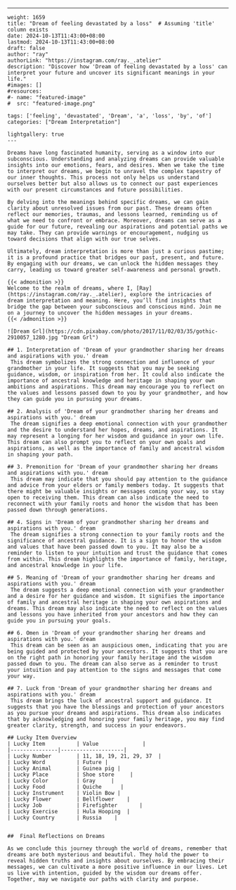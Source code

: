 ---
    weight: 1659
    title: "Dream of feeling devastated by a loss"  # Assuming 'title' column exists
    date: 2024-10-13T11:43:00+08:00
    lastmod: 2024-10-13T11:43:00+08:00
    draft: false
    author: "ray"
    authorLink: "https://instagram.com/ray._.atelier"
    description: "Discover how 'Dream of feeling devastated by a loss' can interpret your future and uncover its significant meanings in your life."
    #images: []
    #resources:
    #- name: "featured-image"
    #  src: "featured-image.png"
    
    tags: ['feeling', 'devastated', 'Dream', 'a', 'loss', 'by', 'of']
    categories: ["Dream Interpretation"]
    
    lightgallery: true
    ---
    
    Dreams have long fascinated humanity, serving as a window into our subconscious. Understanding and analyzing dreams can provide valuable insights into our emotions, fears, and desires. When we take the time to interpret our dreams, we begin to unravel the complex tapestry of our inner thoughts. This process not only helps us understand ourselves better but also allows us to connect our past experiences with our present circumstances and future possibilities.
    
    By delving into the meanings behind specific dreams, we can gain clarity about unresolved issues from our past. These dreams often reflect our memories, traumas, and lessons learned, reminding us of what we need to confront or embrace. Moreover, dreams can serve as a guide for our future, revealing our aspirations and potential paths we may take. They can provide warnings or encouragement, nudging us toward decisions that align with our true selves.
    
    Ultimately, dream interpretation is more than just a curious pastime; it is a profound practice that bridges our past, present, and future. By engaging with our dreams, we can unlock the hidden messages they carry, leading us toward greater self-awareness and personal growth.
    
    {{< admonition >}}
    Welcome to the realm of dreams, where I, [Ray](https://instagram.com/ray._.atelier), explore the intricacies of dream interpretation and meaning. Here, you’ll find insights that bridge the gap between your subconscious and conscious mind. Join me on a journey to uncover the hidden messages in your dreams.
    {{< /admonition >}}
    
    ![Dream Grl](https://cdn.pixabay.com/photo/2017/11/02/03/35/gothic-2910057_1280.jpg "Dream Grl")
    
    ## 1. Interpretation of 'Dream of your grandmother sharing her dreams and aspirations with you.' dream
     This dream symbolizes the strong connection and influence of your grandmother in your life. It suggests that you may be seeking guidance, wisdom, or inspiration from her. It could also indicate the importance of ancestral knowledge and heritage in shaping your own ambitions and aspirations. This dream may encourage you to reflect on the values and lessons passed down to you by your grandmother, and how they can guide you in pursuing your dreams.
    
    ## 2. Analysis of 'Dream of your grandmother sharing her dreams and aspirations with you.' dream
     The dream signifies a deep emotional connection with your grandmother and the desire to understand her hopes, dreams, and aspirations. It may represent a longing for her wisdom and guidance in your own life. This dream can also prompt you to reflect on your own goals and aspirations, as well as the importance of family and ancestral wisdom in shaping your path.
    
    ## 3. Premonition for 'Dream of your grandmother sharing her dreams and aspirations with you.' dream
     This dream may indicate that you should pay attention to the guidance and advice from your elders or family members today. It suggests that there might be valuable insights or messages coming your way, so stay open to receiving them. This dream can also indicate the need to reconnect with your family roots and honor the wisdom that has been passed down through generations.
    
    ## 4. Signs in 'Dream of your grandmother sharing her dreams and aspirations with you.' dream
     The dream signifies a strong connection to your family roots and the significance of ancestral guidance. It is a sign to honor the wisdom and values that have been passed down to you. It may also be a reminder to listen to your intuition and trust the guidance that comes from within. This dream highlights the importance of family, heritage, and ancestral knowledge in your life.
    
    ## 5. Meaning of 'Dream of your grandmother sharing her dreams and aspirations with you.' dream
     The dream suggests a deep emotional connection with your grandmother and a desire for her guidance and wisdom. It signifies the importance of family and ancestral heritage in shaping your own aspirations and dreams. This dream may also indicate the need to reflect on the values and lessons you have inherited from your ancestors and how they can guide you in pursuing your goals.
    
    ## 6. Omen in 'Dream of your grandmother sharing her dreams and aspirations with you.' dream
     This dream can be seen as an auspicious omen, indicating that you are being guided and protected by your ancestors. It suggests that you are on the right path in honoring your family heritage and the wisdom passed down to you. The dream can also serve as a reminder to trust your intuition and pay attention to the signs and messages that come your way.
    
    ## 7. Luck from 'Dream of your grandmother sharing her dreams and aspirations with you.' dream
     This dream brings the luck of ancestral support and guidance. It suggests that you have the blessings and protection of your ancestors as you pursue your dreams and aspirations. This dream also indicates that by acknowledging and honoring your family heritage, you may find greater clarity, strength, and success in your endeavors.
    
    ## Lucky Item Overview
    | Lucky Item          | Value              |
    |---------------|--------------------|
    | Lucky Number        | 11, 18, 19, 21, 29, 37  |
    | Lucky Word          | Future |
    | Lucky Animal        | Guinea pig |
    | Lucky Place         | Shoe store     |
    | Lucky Color         | Gray     |
    | Lucky Food          | Quiche      |
    | Lucky Instrument    | Violin Bow |
    | Lucky Flower        | Bellflower    |
    | Lucky Job           | Firefighter       |
    | Lucky Exercise      | Hula Hooping  |
    | Lucky Country       | Russia    |
    
    
    ##  Final Reflections on Dreams
    
    As we conclude this journey through the world of dreams, remember that dreams are both mysterious and beautiful. They hold the power to reveal hidden truths and insights about ourselves. By embracing their messages, we can cultivate a more positive influence in our lives. Let us live with intention, guided by the wisdom our dreams offer. Together, may we navigate our paths with clarity and purpose.
    